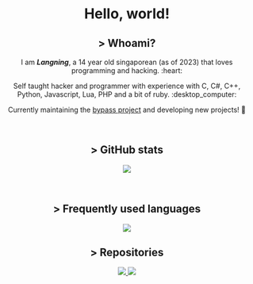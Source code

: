 <h1 align="center">Hello, world!</h1>

<h2 align="center">> <b>Whoami?</b></h2>

<p align="center"> I am <b><i>Langning</i></b>, a 14 year old singaporean (as of 2023) that loves programming and hacking. :heart:</p>
<p align="center"> Self taught hacker and programmer with experience with C, C#, C++, Python, Javascript, Lua, PHP and a bit of ruby. :desktop_computer:</p>
<p align="center"> Currently maintaining the <a href="https://github.com/molangning/bypass">bypass project</a> and developing new projects! 🔬</p>

<br>

<h2 align="center">> GitHub stats</h2>
<p align="center"><img align="center" src="https://github-readme-stats.vercel.app/api?username=molangning&show_icons=true&theme=transparent&include_all_commits=true"></p>

<br>

<h2 align="center">> Frequently used languages</h2>
<p align="center"><img align="center" src="https://github-readme-stats.vercel.app/api/top-langs/?username=molangning&theme=transparent"></p>

<h2 align="center">> Repositories</h2>
<p align="center">
  <a href="http://github.com/molangning/bypass" target="_blank">
    <img src="https://github-readme-stats.vercel.app/api/pin/?username=molangning&repo=bypass&theme=transparent">
  </a>
  <a href="http://github.com/molangning/QOSINT" target="_blank">
    <img src="https://github-readme-stats.vercel.app/api/pin/?username=molangning&repo=QOSINT&theme=transparent">
  </a>
</p>

